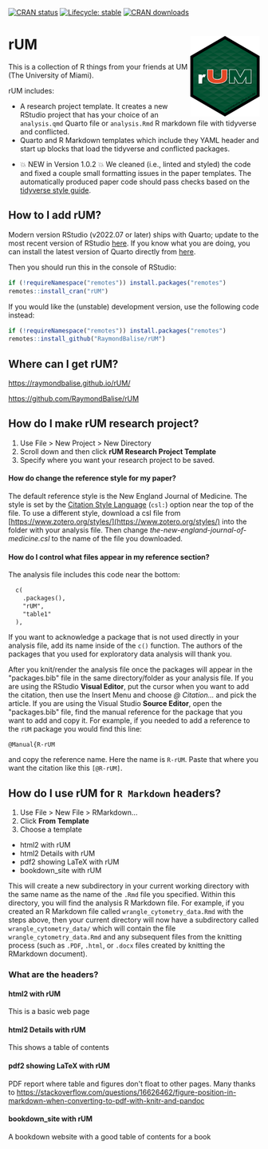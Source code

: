   <!-- badges: start -->
  [![CRAN status](https://www.r-pkg.org/badges/version/rUM)](https://CRAN.R-project.org/package=rUM)
  [![Lifecycle: stable](https://lifecycle.r-lib.org/articles/figures/lifecycle-stable.svg)](https://lifecycle.r-lib.org/articles/stages.html#stable)
  [![CRAN downloads](https://cranlogs.r-pkg.org/badges/rUM)](https://www.r-pkg.org/pkg/rUM)
  <!-- badges: end -->
  
# rUM <a href='https://raymondbalise.github.io/rUM/'><img src='man/figures/logo.png' align="right" width="139" /></a>
This is a collection of R things from your friends at UM (The University of Miami).

rUM includes:

+ A research project template.  It creates a new RStudio project that has your choice of an `analysis.qmd` Quarto file or `analysis.Rmd` R markdown file with tidyverse and conflicted.
+ Quarto and R Markdown templates which include they YAML header and start up blocks that load the tidyverse and conflicted packages.

* 💥 NEW in Version 1.0.2 💥 We cleaned (i.e., linted and styled) the code and fixed a couple small formatting issues in the paper templates.  The automatically produced paper code should pass checks based on the [tidyverse style guide](https://style.tidyverse.org/).

## How to I add rUM?

Modern version RStudio (v2022.07 or later) ships with Quarto; update to the most recent version of RStudio [here](https://www.rstudio.com/products/rstudio/download/). If you know what you are doing, you can install the latest version of Quarto directly from [here](https://quarto.org/docs/get-started/).

Then you should run this in the console of RStudio:

```r
if (!requireNamespace("remotes")) install.packages("remotes")
remotes::install_cran("rUM")
```

If you would like the (unstable) development version, use the following code instead:
```r
if (!requireNamespace("remotes")) install.packages("remotes")
remotes::install_github("RaymondBalise/rUM")
```



## Where can I get rUM?
https://raymondbalise.github.io/rUM/

https://github.com/RaymondBalise/rUM

## How do I make rUM research project?

1. Use File > New Project > New Directory
1. Scroll down and then click **rUM Research Project Template**
1. Specify where you want your research project to be saved.

#### How do change the reference style for my paper?
The default reference style is the New England Journal of Medicine.  The style is set by the [Citation Style Language](https://citationstyles.org/) (`csl:`) option near the top of the file.  To use a different style, download a csl file from [https://www.zotero.org/styles/](https://www.zotero.org/styles/) into the folder with your analysis file.  Then change *the-new-england-journal-of-medicine.csl* to the name of the file you downloaded.

#### How do I control what files appear in my reference section?
The analysis file includes this code near the bottom:

```
  c(
    .packages(),
    "rUM",
    "table1"
  ),
```

If you want to acknowledge a package that is not used directly in your analysis file, add its name inside of the `c()` function.  The authors of the packages that you used for exploratory data analysis will thank you.  

After you knit/render the analysis file once the packages will appear in the "packages.bib" file in the same directory/folder as your analysis file. If you are using the RStudio **Visual Editor**, put the cursor when you want to add the citation, then use the Insert Menu and choose *@ Citation...* and pick the article.  If you are using the Visual Studio **Source Editor**, open the "packages.bib" file, find the manual reference for the package that you want to add and copy it.  For example, if you needed to add a reference to the `rUM` package you would find this line:

```
@Manual{R-rUM
```

and copy the reference name.  Here the name is `R-rUM`. Paste that where you want the citation like this `[@R-rUM]`.

## How do I use rUM for `R Markdown` headers?

1. Use File > New File > RMarkdown...
1. Click **From Template**
1. Choose a template
  + html2 with rUM
  + html2 Details with rUM
  + pdf2 showing LaTeX with rUM
  + bookdown_site with rUM 
  
This will create a new subdirectory in your current working directory with the same name as the name of the `.Rmd` file you specified. Within this directory, you will find the analysis R Markdown file. For example, if you created an R Markdown file called `wrangle_cytometry_data.Rmd` with the steps above, then your current directory will now have a subdirectory called `wrangle_cytometry_data/` which will contain the file `wrangle_cytometry_data.Rmd` and any subsequent files from the knitting process (such as `.PDF`, `.html`, or `.docx` files created by knitting the RMarkdown document).

### What are the headers?

#### html2 with rUM
This is a basic web page

#### html2 Details with rUM
This shows a table of contents

#### pdf2 showing LaTeX with rUM
PDF report where table and figures don't float to other pages.  Many thanks to https://stackoverflow.com/questions/16626462/figure-position-in-markdown-when-converting-to-pdf-with-knitr-and-pandoc

#### bookdown_site with rUM 
A bookdown website with a good table of contents for a book


